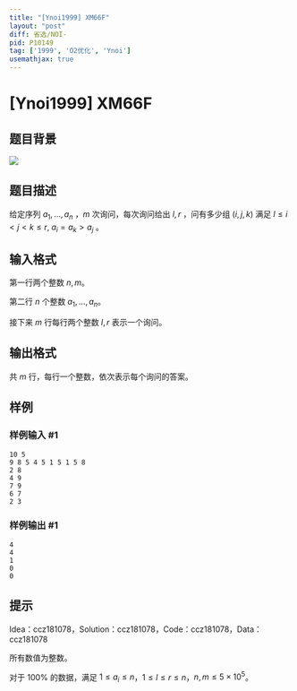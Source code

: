```yaml
---
title: "[Ynoi1999] XM66F"
layout: "post"
diff: 省选/NOI-
pid: P10149
tag: ['1999', 'O2优化', 'Ynoi']
usemathjax: true
---
```


# [Ynoi1999] XM66F
## 题目背景

![](https://cdn.luogu.com.cn/upload/image_hosting/f05zotfr.png)
## 题目描述

给定序列 $a_1,\dots,a_n$ ，$m$ 次询问，每次询问给出 $l,r$ ，问有多少组 $(i,j,k)$ 满足 $l\le i<j<k\le r,\;a_i=a_k>a_j$ 。
## 输入格式

第一行两个整数 $n,m$。

第二行 $n$ 个整数 $a_1,\dots,a_n$。

接下来 $m$ 行每行两个整数 $l,r$ 表示一个询问。
## 输出格式

共 $m$ 行，每行一个整数，依次表示每个询问的答案。
## 样例

### 样例输入 #1
```
10 5
9 8 5 4 5 1 5 1 5 8
2 8
4 9
7 9
6 7
2 3
```
### 样例输出 #1
```
4
4
1
0
0
```
## 提示

Idea：ccz181078，Solution：ccz181078，Code：ccz181078，Data：ccz181078

所有数值为整数。

对于 $100\%$ 的数据，满足 $1\le a_i\le n$，$1\le l\le r\le n$，$n,m\le 5\times 10^5$。


